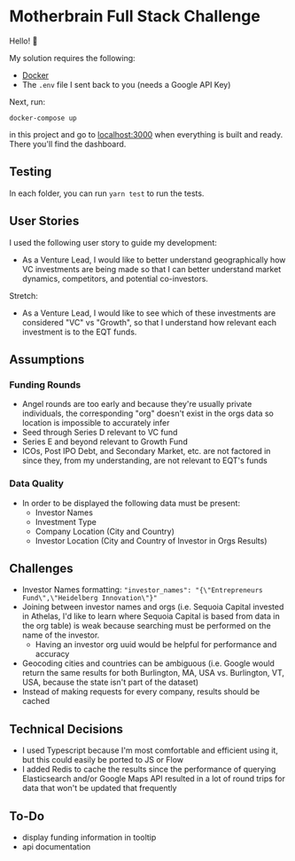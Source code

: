 # Motherbrain Full Stack Challenge

Hello! :wave:

My solution requires the following:
* [Docker](https://docker.com)
* The `.env` file I sent back to you (needs a Google API Key)

Next, run:
```
docker-compose up
```
in this project and go to
[localhost:3000](http://localhost:3000) when everything is built and ready.
There you'll find the dashboard.

## Testing
In each folder, you can run `yarn test` to run the tests.

## User Stories
I used the following user story to guide my development:
* As a Venture Lead, I would like to better understand geographically how VC investments are being made so that I can better understand market dynamics, competitors, and potential co-investors.

Stretch:
* As a Venture Lead, I would like to see which of these investments are considered "VC" vs "Growth", so that I understand how relevant each investment is to the EQT funds.

## Assumptions

### Funding Rounds
* Angel rounds are too early and because they're usually private individuals, the corresponding "org" doesn't exist in the orgs data so location is impossible to accurately infer 
* Seed through Series D relevant to VC fund
* Series E and beyond relevant to Growth Fund
* ICOs, Post IPO Debt, and Secondary Market, etc. are not factored in since they, from my understanding, are not relevant to EQT's funds

### Data Quality
* In order to be displayed the following data must be present:
  * Investor Names
  * Investment Type
  * Company Location (City and Country)
  * Investor Location (City and Country of Investor in Orgs Results)

## Challenges
* Investor Names formatting: `"investor_names": "{\"Entrepreneurs Fund\",\"Heidelberg Innovation\"}"`
* Joining between investor names and orgs (i.e. Sequoia Capital invested in Athelas, I'd like to learn where Sequoia Capital is based from data in the org table) is weak because searching must be performed on the name of the investor.
  * Having an investor org uuid would be helpful for performance and accuracy
* Geocoding cities and countries can be ambiguous (i.e. Google would return the same results for both Burlington, MA, USA vs. Burlington, VT, USA, because the state isn't part of the dataset)
* Instead of making requests for every company, results should be cached

## Technical Decisions
* I used Typescript because I'm most comfortable and efficient using it, but this could easily be ported to JS or Flow
* I added Redis to cache the results since the performance of querying Elasticsearch and/or Google Maps API resulted in a lot of round trips for data that won't be updated that frequently

## To-Do
* display funding information in tooltip
* api documentation